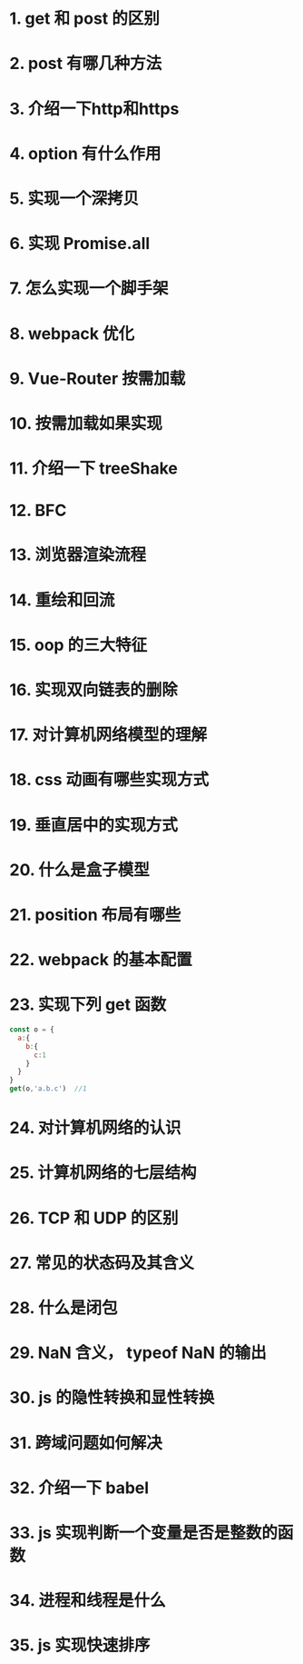 # 1. get 和 post 的区别



# 2. post 有哪几种方法



# 3. 介绍一下http和https



# 4. option 有什么作用



# 5. 实现一个深拷贝



# 6. 实现 Promise.all



# 7. 怎么实现一个脚手架



# 8. webpack 优化



# 9. Vue-Router 按需加载



# 10. 按需加载如果实现



# 11. 介绍一下 treeShake



# 12. BFC



# 13. 浏览器渲染流程



# 14. 重绘和回流



# 15. oop 的三大特征



# 16. 实现双向链表的删除



# 17. 对计算机网络模型的理解



# 18. css 动画有哪些实现方式



# 19. 垂直居中的实现方式



# 20. 什么是盒子模型



# 21. position 布局有哪些



# 22. webpack 的基本配置



# 23. 实现下列 get 函数

```js
const o = {
  a:{
    b:{
      c:1
    }
  }
}
get(o,'a.b.c')  //1
```



# 24. 对计算机网络的认识



# 25. 计算机网络的七层结构



# 26. TCP 和 UDP 的区别



# 27. 常见的状态码及其含义



# 28. 什么是闭包



# 29. NaN 含义， typeof NaN 的输出



# 30. js 的隐性转换和显性转换



# 31. 跨域问题如何解决



# 32. 介绍一下 babel



# 33. js 实现判断一个变量是否是整数的函数



# 34. 进程和线程是什么



# 35. js 实现快速排序